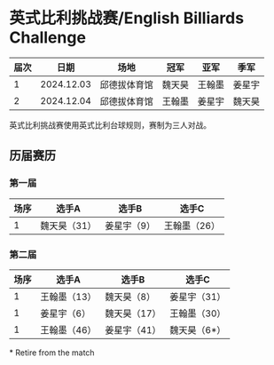 # 英式比利挑战赛/English Billiards Challenge

| 届次 | 日期       | 场地         | 冠军   | 亚军   | 季军   |
| ---- | ---------- | ----------- | ------ | ------ | ------ |
| 1    | 2024.12.03 | 邱德拔体育馆 | 魏天昊 | 王翰墨 | 姜星宇 |
| 2    | 2024.12.04 | 邱德拔体育馆 | 王翰墨 | 姜星宇 | 魏天昊 |

英式比利挑战赛使用英式比利台球规则，赛制为三人对战。

## 历届赛历

### 第一届

| 场序 | 选手A        | 选手B       | 选手C       |
| ---- | ----------- | ----------- | ----------- |
| 1    | 魏天昊（31） | 姜星宇（9） | 王翰墨（26） |

### 第二届

| 场序 | 选手A        | 选手B       | 选手C       |
| ---- | ----------- | ----------- | ----------- |
| 1    | 王翰墨（13） | 魏天昊（8） | 姜星宇（31） |
| 1    | 姜星宇（6）  | 魏天昊（17）| 王翰墨（30） |
| 1    | 王翰墨（46） | 姜星宇（41） | 魏天昊（6\*）|

\* Retire from the match
